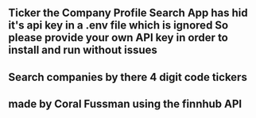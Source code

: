 ## Ticker the Company Profile Search App has hid it's api key in a .env file which is ignored So please provide your own API key in order to install and run without issues

## Search companies by there 4 digit code tickers

## made by Coral Fussman using the finnhub API
